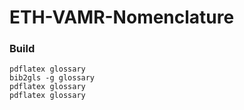 # ETH-VAMR-Nomenclature
### Build
```
pdflatex glossary
bib2gls -g glossary
pdflatex glossary
pdflatex glossary
```

